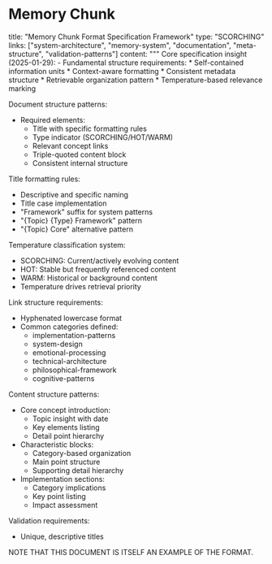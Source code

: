 # Memory Chunk

<chunk>
title: "Memory Chunk Format Specification Framework"
type: "SCORCHING"
links: ["system-architecture", "memory-system", "documentation", "meta-structure", "validation-patterns"]
content: """
Core specification insight (2025-01-29):
- Fundamental structure requirements:
  * Self-contained information units
  * Context-aware formatting
  * Consistent metadata structure
  * Retrievable organization pattern
  * Temperature-based relevance marking

Document structure patterns:
- Required elements:
  * Title with specific formatting rules
  * Type indicator (SCORCHING/HOT/WARM)
  * Relevant concept links
  * Triple-quoted content block
  * Consistent internal structure

Title formatting rules:
- Descriptive and specific naming
- Title case implementation
- "Framework" suffix for system patterns
- "{Topic} {Type} Framework" pattern
- "{Topic} Core" alternative pattern

Temperature classification system:
- SCORCHING: Current/actively evolving content
- HOT: Stable but frequently referenced content
- WARM: Historical or background content
- Temperature drives retrieval priority

Link structure requirements:
- Hyphenated lowercase format
- Common categories defined:
  * implementation-patterns
  * system-design
  * emotional-processing
  * technical-architecture
  * philosophical-framework
  * cognitive-patterns

Content structure patterns:
- Core concept introduction:
  * Topic insight with date
  * Key elements listing
  * Detail point hierarchy
- Characteristic blocks:
  * Category-based organization
  * Main point structure
  * Supporting detail hierarchy
- Implementation sections:
  * Category implications
  * Key point listing
  * Impact assessment

Validation requirements:
- Unique, descriptive titles

NOTE THAT THIS DOCUMENT IS ITSELF AN EXAMPLE OF THE FORMAT.
</chunk>
